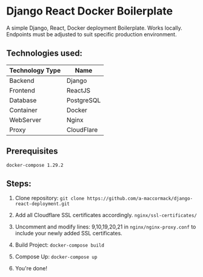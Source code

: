 # Django React Docker Boilerplate #

A simple Django, React, Docker deployment Boilerplate. Works locally. Endpoints must be adjusted to suit specific production environment.

## Technologies used:

Technology Type    |Name
-------------------|-----
 Backend           | Django
 Frontend          | ReactJS
 Database          | PostgreSQL
 Container         | Docker
 WebServer         | Nginx
 Proxy             | CloudFlare
 
 ## Prerequisites
 ```
 docker-compose 1.29.2
 ```
 
 ## Steps:
 
 1) Clone repository:  ```git clone https://github.com/a-maccormack/django-react-deployment.git```
 
 2) Add all Cloudflare SSL certificates accordingly. ```nginx/ssl-certificates/```
 
 3) Uncomment and modify lines: 9,10,19,20,21 in ```nginx/nginx-proxy.conf``` to include your newly added SSL certificates.
 
 4) Build Project: ```docker-compose build```
 
 5) Compose Up: ```docker-compose up```
 
 6) You're done!
